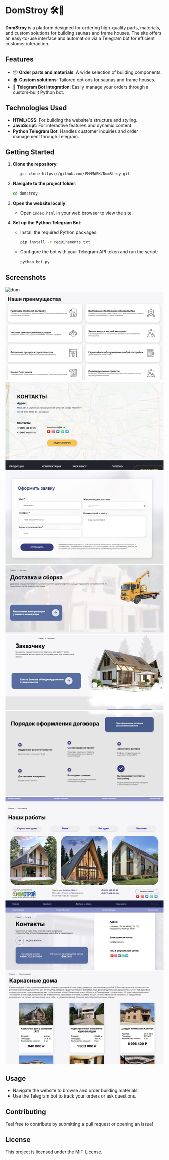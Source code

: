 # DomStroy 🛠️🏡

**DomStroy** is a platform designed for ordering high-quality parts, materials, and custom solutions for building saunas and frame houses. The site offers an easy-to-use interface and automation via a Telegram bot for efficient customer interaction.

## Features
- 📦 **Order parts and materials**: A wide selection of building components.
- 🏠 **Custom solutions**: Tailored options for saunas and frame houses.
- 🤖 **Telegram Bot integration**: Easily manage your orders through a custom-built Python bot.

## Technologies Used
- **HTML/CSS**: For building the website's structure and styling.
- **JavaScript**: For interactive features and dynamic content.
- **Python Telegram Bot**: Handles customer inquiries and order management through Telegram.

## Getting Started

1. **Clone the repository**:
   ```bash
      git clone https://github.com/EMMMABK/DomStroy.git
   ```

2. **Navigate to the project folder**:
   ```bash
   cd domstroy
   ```

3. **Open the website locally**:
   - Open `index.html` in your web browser to view the site.
   
4. **Set up the Python Telegram Bot**:
   - Install the required Python packages:
     ```bash
     pip install -r requirements.txt
     ```
   - Configure the bot with your Telegram API token and run the script:
     ```bash
     python bot.py
     ```

## Screenshots

![dom](./assets/dom1.png)
![dom](./assets/dom2.png)
![dom](./assets/dom3.png)
![dom](./assets/dom4.png)
![dom](./assets/dom5.png)
![dom](./assets/dom6.png)
![dom](./assets/dom7.png)
![dom](./assets/dom8.png)
![dom](./assets/dom9.png)
![dom](./assets/dom10.png)


## Usage

- Navigate the website to browse and order building materials.
- Use the Telegram bot to track your orders or ask questions.

## Contributing

Feel free to contribute by submitting a pull request or opening an issue!

## License

This project is licensed under the MIT License.
